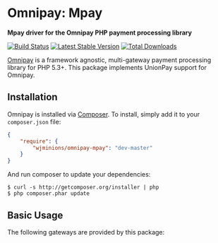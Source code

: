 # Omnipay: Mpay

**Mpay driver for the Omnipay PHP payment processing library**

[![Build Status](https://travis-ci.org/lokielse/omnipay-mpay.png?branch=master)](https://travis-ci.org/wjminions/omnipay-mpay)
[![Latest Stable Version](https://poser.pugx.org/lokielse/omnipay-mpay/version.png)](https://packagist.org/packages/wjminions/omnipay-mpay)
[![Total Downloads](https://poser.pugx.org/lokielse/omnipay-mpay/d/total.png)](https://packagist.org/packages/wjminions/omnipay-mpay)

[Omnipay](https://github.com/omnipay/omnipay) is a framework agnostic, multi-gateway payment
processing library for PHP 5.3+. This package implements UnionPay support for Omnipay.

## Installation

Omnipay is installed via [Composer](http://getcomposer.org/). To install, simply add it
to your `composer.json` file:

```json
{
    "require": {
        "wjminions/omnipay-mpay": "dev-master"
    }
}
```

And run composer to update your dependencies:

    $ curl -s http://getcomposer.org/installer | php
    $ php composer.phar update

## Basic Usage

The following gateways are provided by this package: